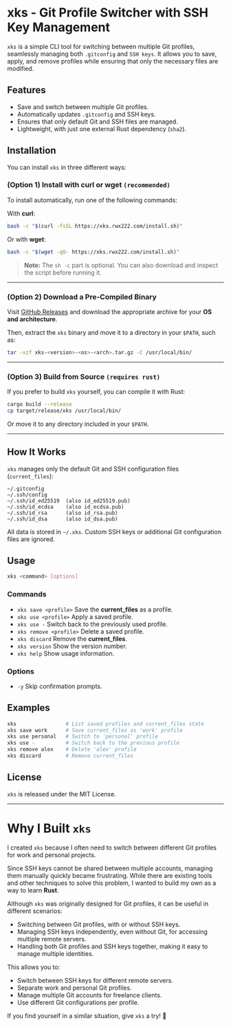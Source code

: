 # xks - Git Profile Switcher with SSH Key Management

`xks` is a simple CLI tool for switching between multiple Git profiles,
seamlessly managing both `.gitconfig` and `SSH keys`. It allows you to save,
apply, and remove profiles while ensuring that only the necessary files are
modified.

## Features
- Save and switch between multiple Git profiles.
- Automatically updates `.gitconfig` and SSH keys.
- Ensures that only default Git and SSH files are managed.
- Lightweight, with just one external Rust dependency (`sha2`).

## Installation

You can install `xks` in three different ways:

### (Option 1) Install with curl or wget `(recommended)`

To install automatically, run one of the following commands:

With **curl**:

```sh
bash -c "$(curl -fsSL https://xks.rwx222.com/install.sh)"
```

Or with **wget**:

```sh
bash -c "$(wget -qO- https://xks.rwx222.com/install.sh)"
```

> **Note:** The `sh -c` part is optional. You can also download and inspect the
script before running it.

---

### (Option 2) Download a Pre-Compiled Binary

Visit [GitHub Releases](https://github.com/rwx222/xks/releases) and download
the appropriate archive for your **OS and architecture**.

Then, extract the `xks` binary and move it to a directory in your `$PATH`,
such as:

```sh
tar -xzf xks-<version>-<os>-<arch>.tar.gz -C /usr/local/bin/
```

---

### (Option 3) Build from Source `(requires rust)`

If you prefer to build `xks` yourself, you can compile it with Rust:

```sh
cargo build --release
cp target/release/xks /usr/local/bin/
```

Or move it to any directory included in your `$PATH`.

---

## How It Works

`xks` manages only the default Git and SSH configuration files (`current_files`):

```
~/.gitconfig
~/.ssh/config
~/.ssh/id_ed25519  (also id_ed25519.pub)
~/.ssh/id_ecdsa    (also id_ecdsa.pub)
~/.ssh/id_rsa      (also id_rsa.pub)
~/.ssh/id_dsa      (also id_dsa.pub)
```

All data is stored in `~/.xks`. Custom SSH keys or additional Git configuration
files are ignored.

## Usage

```sh
xks <command> [options]
```

### Commands

- `xks save <profile>` Save the **current_files** as a profile.
- `xks use <profile>` Apply a saved profile.
- `xks use -` Switch back to the previously used profile.
- `xks remove <profile>` Delete a saved profile.
- `xks discard` Remove the **current_files**.
- `xks version` Show the version number.
- `xks help` Show usage information.

### Options

- `-y` Skip confirmation prompts.

## Examples

```sh
xks                # List saved profiles and current_files state
xks save work      # Save current_files as 'work' profile
xks use personal   # Switch to 'personal' profile
xks use -          # Switch back to the previous profile
xks remove alex    # Delete 'alex' profile
xks discard        # Remove current_files
```

## License

`xks` is released under the MIT License.

---

# Why I Built `xks`

I created `xks` because I often need to switch between different Git profiles
for work and personal projects.

Since SSH keys cannot be shared between multiple accounts, managing them
manually quickly became frustrating. While there are existing tools and other
techniques to solve this problem, I wanted to build my own as a way to learn
**Rust**.

Although `xks` was originally designed for Git profiles, it can be useful in
different scenarios:

- Switching between Git profiles, with or without SSH keys.
- Managing SSH keys independently, even without Git, for accessing multiple
  remote servers.
- Handling both Git profiles and SSH keys together, making it easy to manage
  multiple identities.

This allows you to:

- Switch between SSH keys for different remote servers.
- Separate work and personal Git profiles.
- Manage multiple Git accounts for freelance clients.
- Use different Git configurations per profile.

If you find yourself in a similar situation, give `xks` a try! 🚀
